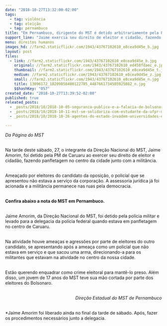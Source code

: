 ```yaml
---
date: "2018-10-27T13:32:00-02:00"
tags:
  - tag: violência
  - tag: eleição
  - tag: pernambuco
title: "Em Pernambuco, dirigente do MST é detido arbitrariamente pela PM "
support_line: "Jaime exercia seu direito de eleitor e cidadão, fazendo panfletagem no centro da cidade junto com a militância. "
menu: direitos humanos
images_hd: //farm2.staticflickr.com/1943/43767102610_e8cea9d45e_b.jpg
layout: post
files:
  - link: //farm2.staticflickr.com/1943/43767102610_e8cea9d45e_b.jpg
    original: //farm2.staticflickr.com/1943/43767102610_ed458fdaec_o.jpg
    thumbnail: //farm2.staticflickr.com/1943/43767102610_e8cea9d45e_t.jpg
    medium: //farm2.staticflickr.com/1943/43767102610_e8cea9d45e_z.jpg
    small: //farm2.staticflickr.com/1943/43767102610_e8cea9d45e_n.jpg
    title: 13096172_10209850480122785_4487661734505925082_n.jpg
    $$hashKey: "057"
created_date: "2018-10-27T13:39:52-02:00"
published: true
releated_posts:
  - _posts/2018/10/2018-10-05-seguranca-publica-e-a-falacia-de-bolsonaro.md
  - _posts/2018/10/2018-10-11-mst-se-solidariza-com-estudante-da-ufpr-mais-uma-vitima-da-violencia-e-da-intolerancia.md
  - _posts/2018/10/2018-10-26-agentes-do-estado-invadem-universidades-em-todo-o-pais-as-vesperas-do-2o-turno.md

---
```

<p><em>Da P&aacute;gina do MST&nbsp;</em></p>

<p><br />
Na tarde deste s&aacute;bado, 27, o integrante da Dire&ccedil;&atilde;o Nacional do MST, Jaime Amorim, foi detido pela PM de Caruaru ao exercer seu direito de eleitor e cidad&atilde;o, fazendo panfletagem no centro da cidade junto com a milit&acirc;ncia.&nbsp;</p>

<p><br />
Amea&ccedil;ado por eleitores do candidato da oposi&ccedil;&atilde;o, o policial que se apresentou n&atilde;o estava a servi&ccedil;o da corpora&ccedil;&atilde;o. A assessoria jur&iacute;dica j&aacute; foi acionada e a milit&acirc;ncia permanece nas ruas pela democracia.&nbsp;</p>

<p><br />
<strong>Confira abaixo a nota do MST em Pernambuco.&nbsp;</strong></p>

<p><br />
Jaime Amorim, da Dire&ccedil;&atilde;o Nacional do MST, foi detido pela pol&iacute;cia militar e levado para a delegacia da pol&iacute;cia federal quando estava em panfletagem no centro de Caruaru.</p>

<p><br />
Na atividade houve amea&ccedil;as e agress&otilde;es por parte de eleitores do outro candidato, se apresentando ap&oacute;s a amea&ccedil;a como um policial que n&atilde;o estava em servi&ccedil;o&nbsp;e que sacou uma arma, direcionando-a para os militantes que estavam na atividade no centro da nossa cidade.&nbsp;</p>

<p><br />
Est&atilde;o querendo enquadrar como crime eleitoral para mant&ecirc;-lo preso. Al&eacute;m disso, um jovem de 17 anos do MST teve sua m&atilde;o cortada por parte dos eleitores do Bolsonaro.</p>

<p style="text-align: right;"><br />
<em>Dire&ccedil;&atilde;o Estadual do MST de Pernambuco</em></p>

<p><br />
*Jaime Amorim foi liberado ainda no final da tarde de s&aacute;bado. Ap&oacute;s, fazer os procedimentos necess&aacute;rios junto a delegacia.&nbsp;</p>
